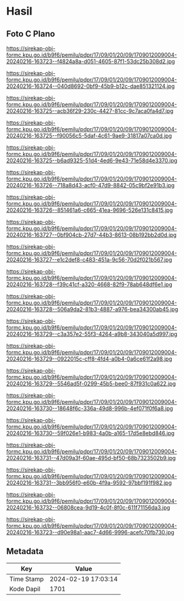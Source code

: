# Hasil

## Foto C Plano

https://sirekap-obj-formc.kpu.go.id/b9f6/pemilu/pdpr/17/09/01/20/09/1709012009004-20240216-163723--f4824a8a-d051-4605-87f1-53dc25b308d2.jpg

https://sirekap-obj-formc.kpu.go.id/b9f6/pemilu/pdpr/17/09/01/20/09/1709012009004-20240216-163724--040d8692-0bf9-45b9-b12c-dae851321124.jpg

https://sirekap-obj-formc.kpu.go.id/b9f6/pemilu/pdpr/17/09/01/20/09/1709012009004-20240216-163725--acb36f29-230c-4427-81cc-9c7aca0fa4d7.jpg

https://sirekap-obj-formc.kpu.go.id/b9f6/pemilu/pdpr/17/09/01/20/09/1709012009004-20240216-163725--f90056c5-5daf-4c61-9ae9-31817a07ca0d.jpg

https://sirekap-obj-formc.kpu.go.id/b9f6/pemilu/pdpr/17/09/01/20/09/1709012009004-20240216-163725--b6ad9325-51d4-4ed6-9e43-71e58d4e3370.jpg

https://sirekap-obj-formc.kpu.go.id/b9f6/pemilu/pdpr/17/09/01/20/09/1709012009004-20240216-163726--718a8d43-acf0-47d9-8842-05c9bf2e91b3.jpg

https://sirekap-obj-formc.kpu.go.id/b9f6/pemilu/pdpr/17/09/01/20/09/1709012009004-20240216-163726--851461a6-c665-41ea-9696-526e131c8415.jpg

https://sirekap-obj-formc.kpu.go.id/b9f6/pemilu/pdpr/17/09/01/20/09/1709012009004-20240216-163727--0bf904cb-27d7-44b3-8613-08b192bb2d0d.jpg

https://sirekap-obj-formc.kpu.go.id/b9f6/pemilu/pdpr/17/09/01/20/09/1709012009004-20240216-163727--e1c2def8-c483-451a-9c56-70d2f021b567.jpg

https://sirekap-obj-formc.kpu.go.id/b9f6/pemilu/pdpr/17/09/01/20/09/1709012009004-20240216-163728--f39c41cf-a320-4668-82f9-78ab648df6e1.jpg

https://sirekap-obj-formc.kpu.go.id/b9f6/pemilu/pdpr/17/09/01/20/09/1709012009004-20240216-163728--506a9da2-81b3-4887-a976-bea34300ab45.jpg

https://sirekap-obj-formc.kpu.go.id/b9f6/pemilu/pdpr/17/09/01/20/09/1709012009004-20240216-163729--c3a357e2-55f3-4264-a9b8-343040a5d997.jpg

https://sirekap-obj-formc.kpu.go.id/b9f6/pemilu/pdpr/17/09/01/20/09/1709012009004-20240216-163729--0922015c-cff8-4fd4-a0b4-0a6ce61f2a98.jpg

https://sirekap-obj-formc.kpu.go.id/b9f6/pemilu/pdpr/17/09/01/20/09/1709012009004-20240216-163729--5546ad5f-0299-45b5-bee0-87f931c0a622.jpg

https://sirekap-obj-formc.kpu.go.id/b9f6/pemilu/pdpr/17/09/01/20/09/1709012009004-20240216-163730--18648f6c-336a-49d8-996b-4ef071f0f6a8.jpg

https://sirekap-obj-formc.kpu.go.id/b9f6/pemilu/pdpr/17/09/01/20/09/1709012009004-20240216-163730--59f026e1-b983-4a0b-a165-17d5e8ebd846.jpg

https://sirekap-obj-formc.kpu.go.id/b9f6/pemilu/pdpr/17/09/01/20/09/1709012009004-20240216-163731--47d09a3f-60ae-495d-bf50-68b7323502b9.jpg

https://sirekap-obj-formc.kpu.go.id/b9f6/pemilu/pdpr/17/09/01/20/09/1709012009004-20240216-163731--3bb956f0-e60b-4f9a-9592-97bbf191f982.jpg

https://sirekap-obj-formc.kpu.go.id/b9f6/pemilu/pdpr/17/09/01/20/09/1709012009004-20240216-163732--06808cea-9d19-4c0f-8f0c-611f71156da3.jpg

https://sirekap-obj-formc.kpu.go.id/b9f6/pemilu/pdpr/17/09/01/20/09/1709012009004-20240216-163723--d90e98a1-aac7-4d66-9996-acefc70fb730.jpg


## Metadata

| Key        | Value               |
| ---------- | ------------------- |
| Time Stamp | 2024-02-19 17:03:14 |
| Kode Dapil | 1701                |



